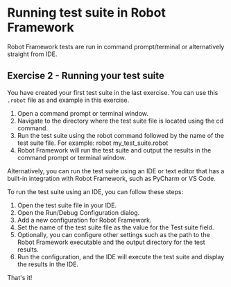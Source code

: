 # Running test suite in Robot Framework

Robot Framework tests are run in command prompt/terminal or alternatively straight from IDE.

## Exercise 2 - Running your test suite

You have created your first test suite in the last exercise. You can use this `.robot` file as and example in this exercise.

1. Open a command prompt or terminal window.
2. Navigate to the directory where the test suite file is located using the cd command.
3. Run the test suite using the robot command followed by the name of the test suite file. For example: robot my_test_suite.robot
4. Robot Framework will run the test suite and output the results in the command prompt or terminal window.

Alternatively, you can run the test suite using an IDE or text editor that has a built-in integration with Robot Framework, such as PyCharm or VS Code.

To run the test suite using an IDE, you can follow these steps:

1. Open the test suite file in your IDE.
2. Open the Run/Debug Configuration dialog.
3. Add a new configuration for Robot Framework.
4. Set the name of the test suite file as the value for the Test suite field.
5. Optionally, you can configure other settings such as the path to the Robot Framework executable and the output directory for the test results.
6. Run the configuration, and the IDE will execute the test suite and display the results in the IDE.

That's it!
